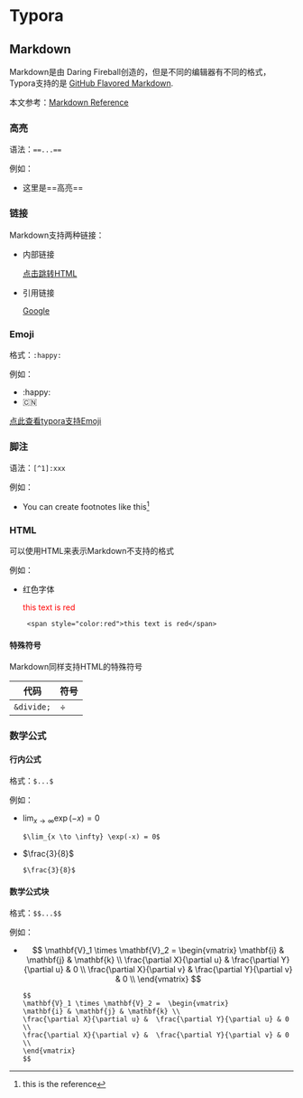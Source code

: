 # Typora

## Markdown

Markdown是由 Daring Fireball创造的，但是不同的编辑器有不同的格式，Typora支持的是 [GitHub Flavored Markdown](https://help.github.com/articles/github-flavored-markdown/).

本文参考：[Markdown Reference](https://support.typora.io/Markdown-Reference/)

### 高亮

语法：`==...==`

例如：

- 这里是==高亮==

### 链接

Markdown支持两种链接：

- 内部链接

  [点击跳转HTML](#HTML)

- 引用链接

  [Google](https://www.google.com)

### Emoji

格式：`:happy:`

例如：

- :happy:
- :cn:

[点此查看typora支持Emoji](https://blog.csdn.net/qq_43630810/article/details/109108879)

### 脚注

语法：`[^1]:xxx`

例如：

- You can create footnotes like this[^1] 

### HTML

可以使用HTML来表示Markdown不支持的格式

例如：

- 红色字体

   <span style="color:red">this text is red</span>

  ```
   <span style="color:red">this text is red</span>
  ```

#### 特殊符号

Markdown同样支持HTML的特殊符号

| 代码       | 符号     |
| ---------- | -------- |
| `&divide;` | &divide; |

### 数学公式

#### 行内公式 

格式：`$...$`

例如：

- $\lim_{x \to \infty} \exp(-x) = 0$

  ```
  $\lim_{x \to \infty} \exp(-x) = 0$
  ```

- $\frac{3}{8}$

  ```
  $\frac{3}{8}$
  ```

#### 数学公式块

格式：`$$...$$`

例如：

- $$ \mathbf{V}_1 \times \mathbf{V}_2 =  \begin{vmatrix} \mathbf{i} & \mathbf{j} & \mathbf{k} \\ \frac{\partial X}{\partial u} &  \frac{\partial Y}{\partial u} & 0 \\ \frac{\partial X}{\partial v} &  \frac{\partial Y}{\partial v} & 0 \\ \end{vmatrix} $$

  ```
  $$
  \mathbf{V}_1 \times \mathbf{V}_2 =  \begin{vmatrix}
  \mathbf{i} & \mathbf{j} & \mathbf{k} \\
  \frac{\partial X}{\partial u} &  \frac{\partial Y}{\partial u} & 0 \\
  \frac{\partial X}{\partial v} &  \frac{\partial Y}{\partial v} & 0 \\
  \end{vmatrix}
  $$
  ```



[^1]: this is the reference

